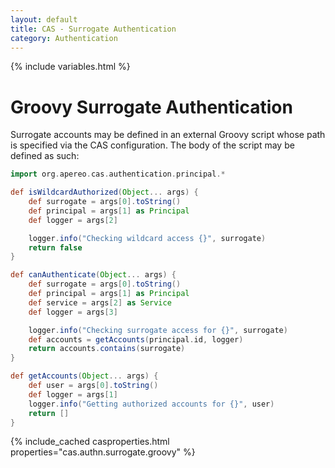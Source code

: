 ```yaml
---
layout: default
title: CAS - Surrogate Authentication
category: Authentication
---
```

{% include variables.html %}

# Groovy Surrogate Authentication

Surrogate accounts may be defined in an external Groovy script whose path is 
specified via the CAS configuration. The body of the script may be defined as such:
       
```groovy
import org.apereo.cas.authentication.principal.*

def isWildcardAuthorized(Object... args) {
    def surrogate = args[0].toString()
    def principal = args[1] as Principal
    def logger = args[2]

    logger.info("Checking wildcard access {}", surrogate)
    return false
}

def canAuthenticate(Object... args) {
    def surrogate = args[0].toString()
    def principal = args[1] as Principal
    def service = args[2] as Service
    def logger = args[3]

    logger.info("Checking surrogate access for {}", surrogate)
    def accounts = getAccounts(principal.id, logger)
    return accounts.contains(surrogate)
}

def getAccounts(Object... args) {
    def user = args[0].toString()
    def logger = args[1]
    logger.info("Getting authorized accounts for {}", user)
    return []
}
```

{% include_cached casproperties.html properties="cas.authn.surrogate.groovy" %}
